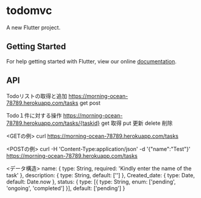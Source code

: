 # todomvc

A new Flutter project.

## Getting Started

For help getting started with Flutter, view our online
[documentation](https://flutter.io/).

## API

Todoリストの取得と追加
https://morning-ocean-78789.herokuapp.com/tasks
get
post

Todo１件に対する操作
https://morning-ocean-78789.herokuapp.com/tasks/{taskid}
get 取得
put 更新
delete 削除

<GETの例>
curl https://morning-ocean-78789.herokuapp.com/tasks

<POSTの例>
curl -H 'Content-Type:application/json' -d '{"name":"Test"}' https://morning-ocean-78789.herokuapp.com/tasks

<データ構造>
    name: {
        type: String,
        required: 'Kindly enter the name of the task'
    },
    description: {
        type: String,
        default: ['']
    },
    Created_date: {
        type: Date,
        default: Date.now
    },
    status: {
        type: [{
            type: String,
            enum: ['pending', 'ongoing', 'completed']
        }],
        default: ['pending']
    }